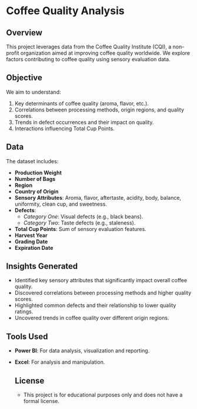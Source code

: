 # Coffee Quality Analysis

## Overview

This project leverages data from the Coffee Quality Institute (CQI), a non-profit organization aimed at improving coffee quality worldwide. We explore factors contributing to coffee quality using sensory evaluation data.

## Objective

We aim to understand:

1. Key determinants of coffee quality (aroma, flavor, etc.).
2. Correlations between processing methods, origin regions, and quality scores.
3. Trends in defect occurrences and their impact on quality.
4. Interactions influencing Total Cup Points.

## Data

The dataset includes:

- **Production Weight**
- **Number of Bags**
- **Region**
- **Country of Origin**
- **Sensory Attributes**: Aroma, flavor, aftertaste, acidity, body, balance, uniformity, clean cup, and sweetness.
- **Defects**: 
  - *Category One*: Visual defects (e.g., black beans).
  - *Category Two*: Taste defects (e.g., staleness).
- **Total Cup Points**: Sum of sensory evaluation features.
- **Harvest Year**
- **Grading Date**
- **Expiration Date**

## Insights Generated

- Identified key sensory attributes that significantly impact overall coffee quality.
- Discovered correlations between processing methods and higher quality scores.
- Highlighted common defects and their relationship to lower quality ratings.
- Uncovered trends in coffee quality over different origin regions.

## Tools Used

- **Power BI**: For data analysis, visualization and reporting.
- **Excel**: For analysis and manipulation.

  ## License

  - This project is for educational purposes only and does not have a formal license.
